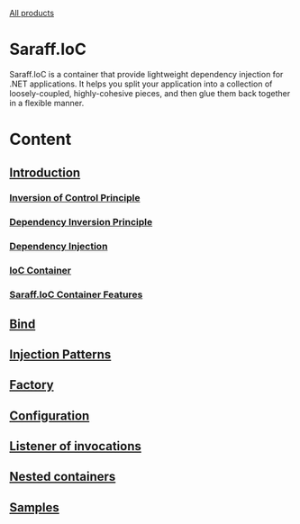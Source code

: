 [All products](../)
# Saraff.IoC
Saraff.IoC is a container that provide lightweight dependency injection for .NET applications. It helps you split your application into a collection of loosely-coupled, highly-cohesive pieces, and then glue them back together in a flexible manner.
# Content
## [Introduction](./Introduction.md)
### [Inversion of Control Principle](./InversionOfControl.md)
### [Dependency Inversion Principle](./DependencyInversionPrinciple.md)
### [Dependency Injection](./DependencyInjection.md)
### [IoC Container](./IoCContainer.md)
### [Saraff.IoC Container Features](./Features.md)
## [Bind](./bind.md)
## [Injection Patterns](./InjectionPatterns.md)
## [Factory](./Factory.md)
## [Configuration](./Configuration.md)
## [Listener of invocations](./Listener.md)
## [Nested containers](./Nested.md)
## [Samples](./Samples.md)
